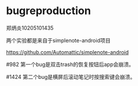 # bugreproduction
郑炳炎10205101435

两个实验都是来自于simplenote-android项目
  
  https://github.com/Automattic/simplenote-android
  

#982   第一个bug是双击trash的恢复按钮后app会崩溃。  
  
  
#1424  第二个bug是横屏后滚动笔记时按搜索键会崩溃。


